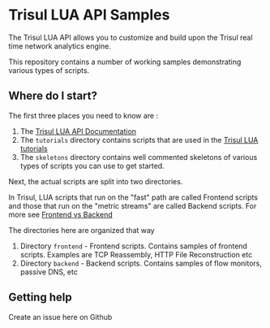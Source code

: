 Trisul LUA API Samples
======================

The Trisul LUA API allows you to customize and build upon the Trisul real time network analytics engine.

This repository contains a number of working samples demonstrating various types of scripts.

Where do I start?
-----------------

The first three places  you need to know are : 

1. The [Trisul LUA API Documentation](http://www.trisul.org/docs/lua)
2. The `tutorials` directory contains scripts that are used in the [Trisul LUA tutorials](http://www.trisul.org/doca/lua/tutorial1.html)
3. The `skeletons` directory contains well commented skeletons of various types of scripts you can use to get started.

Next, the actual scripts are split into two directories. 

In Trisul, LUA scripts that run on the "fast" path are called Frontend scripts and those that run on the "metric streams" are called Backend scripts. For more see [Frontend vs Backend](http://www.trisul.org/docs/lua/basics.html#frontend_and_backend_scripts) 

The directories here are organized that way 

1. Directory `frontend` - Frontend scripts.  Contains samples of frontend scripts. Examples are TCP Reassembly, HTTP File Reconstruction etc
2. Directory `backend` - Backend scripts. Contains samples of flow monitors, passive DNS, etc


Getting help
------------

Create an issue here on Github 
